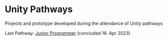 # Unity Pathways

Projects and prototype developed during the attendance of Unity pathways

Last Pathway: [Junior Programmer](https://learn.unity.com/pathway/junior-programmer) (concluded 16. Apr 2023)

